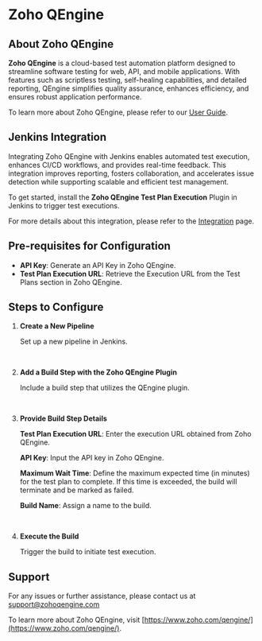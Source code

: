 # Zoho QEngine

## About Zoho QEngine

**Zoho QEngine** is a cloud-based test automation platform designed to streamline software testing for web, API, and mobile applications. With features such as scriptless testing, self-healing capabilities, and detailed reporting, QEngine simplifies quality assurance, enhances efficiency, and ensures robust application performance.

To learn more about Zoho QEngine, please refer to our [User Guide](https://help.zoho.com/portal/en/kb/qengine/user-guide).

## Jenkins Integration

Integrating Zoho QEngine with Jenkins enables automated test execution, enhances CI/CD workflows, and provides real-time feedback. This integration improves reporting, fosters collaboration, and accelerates issue detection while supporting scalable and efficient test management.

To get started, install the **Zoho QEngine Test Plan Execution** Plugin in Jenkins to trigger test executions.

For more details about this integration, please refer to the [Integration](https://help.zoho.com/portal/en/kb/qengine/user-guide/setup/integration/articles/integrating-zoho-qengine-with-jenkins) page.



## Pre-requisites for Configuration

- **API Key**: Generate an API Key in Zoho QEngine.
- **Test Plan Execution URL**: Retrieve the Execution URL from the Test Plans section in Zoho QEngine.


## Steps to Configure

1.	**Create a New Pipeline**
	<p>Set up a new pipeline in Jenkins.</p><br>

2.	**Add a Build Step with the Zoho QEngine Plugin**
	<p>Include a build step that utilizes the QEngine plugin.</p><br>

3.	**Provide Build Step Details**
	**<p>Test Plan Execution URL**: Enter the execution URL obtained from Zoho QEngine.</p>
	**<p>API Key**: Input the API key in Zoho QEngine.</p>
	**<p>Maximum Wait Time**: Define the maximum expected time (in minutes) for the test plan to complete. If this time is exceeded, the build will terminate and be marked as failed.</p>
	**<p>Build Name**: Assign a name to the build.</p><br>

4.	**Execute the Build**
	<p>Trigger the build to initiate test execution.</p>


## Support

For any issues or further assistance, please contact us at support@zohoqengine.com

To learn more about Zoho QEngine, visit [https://www.zoho.com/qengine/](https://www.zoho.com/qengine/).


